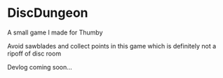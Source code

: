 # DiscDungeon
A small game I made for Thumby

Avoid sawblades and collect points in this game which is definitely not a ripoff of disc room

Devlog coming soon...
